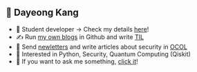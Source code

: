 ## :small_blue_diamond: Dayeong Kang

- :book: Student developer → Check my details [here](https://tula3and.github.io/about/)!
- :writing_hand: Run [my own blogs](https://tula3and.github.io/) in Github and write [TIL](https://github.com/tula3and/til)
- :cookie: Send [newletters](https://www.notion.so/OCOL-a7aa10edd95f42c586b23a5a536b9649) and write articles about security in [OCOL](https://medium.com/ocol)
- :cake: Interested in Python, Security, Quantum Computing (Qiskit) 
- 💬 If you want to ask me something, [click it](https://github.com/tula3and/tula3and/issues)!
